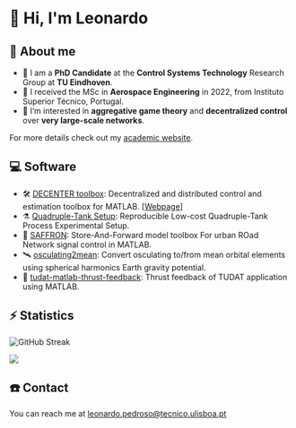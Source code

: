 # 👋 Hi, I'm Leonardo

## 🚀 About me

- 🧪 I am a **PhD Candidate** at the **Control Systems Technology** Research Group at **TU Eindhoven**. 
- 🚀 I received the MSc in **Aerospace Engineering** in 2022, from Instituto Superior Técnico, Portugal.
- 👀 I’m interested in **aggregative game theory** and **decentralized control** over **very large-scale networks**.

For more details check out my [academic website](https://leonardopedroso.github.io).

## 💻 Software

- 🛠 [DECENTER toolbox](https://github.com/decenter2021/decenter): Decentralized and distributed control and estimation toolbox for MATLAB. 
[[Webpage](https://decenter2021.github.io)]
- ⚗️ [Quadruple-Tank Setup](https://github.com/decenter2021/quadruple-tank-setup): Reproducible Low-cost Quadruple-Tank Process Experimental Setup.
- 🚦 [SAFFRON](https://github.com/decenter2021/SAFFRON): Store-And-Forward model toolbox For urban ROad Network signal control in MATLAB.
- 🛰 [osculating2mean](https://github.com/decenter2021/osculating2mean): Convert osculating to/from mean orbital elements using spherical harmonics Earth gravity potential.
- 🚀 [tudat-matlab-thrust-feedback](https://github.com/decenter2021/tudat-matlab-thrust-feedback): Thrust feedback of TUDAT application using MATLAB.

## ⚡️ Statistics


![GitHub Streak](https://streak-stats.demolab.com/?user=leonardopedroso&theme=dark)
<!-- ![](https://github-readme-stats.vercel.app/api/top-langs?username=leonardopedroso&theme=dark) -->
![](https://github-readme-stats.vercel.app/api?username=leonardopedroso&show_icons=true&theme=dark)




## ☎️ Contact 

You can reach me at [leonardo.pedroso@tecnico.ulisboa.pt](mailto:leonardo.pedroso@tecnico.ulisboa.pt)
